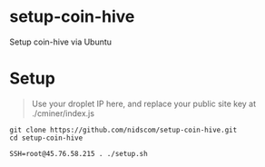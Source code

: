 # setup-coin-hive
Setup coin-hive via Ubuntu

# Setup
> Use your droplet IP here, and replace your public site key at ./cminer/index.js
```shell
git clone https://github.com/nidscom/setup-coin-hive.git
cd setup-coin-hive

SSH=root@45.76.58.215 . ./setup.sh
```
